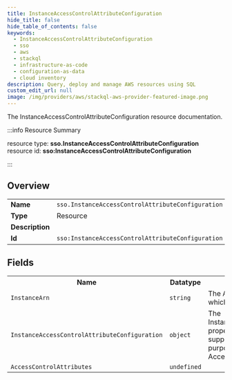 ```yaml
---
title: InstanceAccessControlAttributeConfiguration
hide_title: false
hide_table_of_contents: false
keywords:
  - InstanceAccessControlAttributeConfiguration
  - sso
  - aws
  - stackql
  - infrastructure-as-code
  - configuration-as-data
  - cloud inventory
description: Query, deploy and manage AWS resources using SQL
custom_edit_url: null
image: /img/providers/aws/stackql-aws-provider-featured-image.png
---
```

The InstanceAccessControlAttributeConfiguration resource documentation.

:::info Resource Summary

<div class="row">
<div class="providerDocColumn">
<span>resource type:&nbsp;<b>sso.InstanceAccessControlAttributeConfiguration</b></span><br />
<span>resource id:&nbsp;<b>sso:InstanceAccessControlAttributeConfiguration</b></span><br />
</div>
</div>

:::

## Overview
<table><tbody>
<tr><td><b>Name</b></td><td><code>sso.InstanceAccessControlAttributeConfiguration</code></td></tr>
<tr><td><b>Type</b></td><td>Resource</td></tr>
<tr><td><b>Description</b></td><td></td></tr>
<tr><td><b>Id</b></td><td><code>sso:InstanceAccessControlAttributeConfiguration</code></td></tr>
</tbody></table>

## Fields
<table><tbody>
<tr><th>Name</th><th>Datatype</th><th>Description</th></tr>
<tr><td><code>InstanceArn</code></td><td><code>string</code></td><td>The ARN of the AWS SSO instance under which the operation will be executed.</td></tr><tr><td><code>InstanceAccessControlAttributeConfiguration</code></td><td><code>object</code></td><td>The InstanceAccessControlAttributeConfiguration property has been deprecated but is still supported for backwards compatibility purposes. We recomend that you use  AccessControlAttributes property instead.</td></tr><tr><td><code>AccessControlAttributes</code></td><td><code>undefined</code></td><td></td></tr>
</tbody></table>